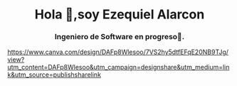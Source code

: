 <h1 align="center">Hola 👋,soy  Ezequiel Alarcon </h1>
<h3 align="center">Ingeniero de Software en progreso🌟.</h3>

https://www.canva.com/design/DAFp8Wlesoo/7VS2hy5dtfEFqE20NB9TJg/view?utm_content=DAFp8Wlesoo&utm_campaign=designshare&utm_medium=link&utm_source=publishsharelink
